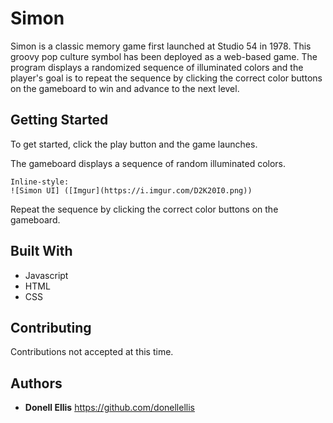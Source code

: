 # Simon

Simon is a classic memory game first launched at Studio 54 in 1978. This groovy pop culture symbol has been deployed as a web-based game. The program displays a randomized sequence of illuminated colors and the player's goal is to repeat the sequence by clicking the correct color buttons on the gameboard to win and advance to the next level.

## Getting Started
To get started, click the play button and the game launches.

The gameboard displays a sequence of random illuminated colors.

```
Inline-style: 
![Simon UI] ([Imgur](https://i.imgur.com/D2K20I0.png))
```


Repeat the sequence by clicking the correct color buttons on the gameboard.


## Built With

* Javascript
* HTML
* CSS

## Contributing

Contributions not accepted at this time.

## Authors

* **Donell Ellis** https://github.com/donellellis

